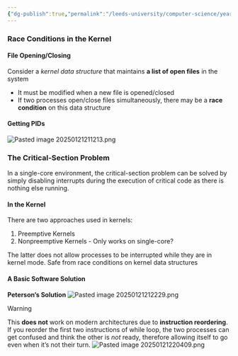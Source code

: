 ```yaml
---
{"dg-publish":true,"permalink":"/leeds-university/computer-science/year-2/operating-systems/revision/w8-process-synchronisation/p2-software-solutions-to-process-synchronisation/"}
---
```



### Race Conditions in the Kernel
#### File Opening/Closing
Consider a *kernel data structure* that maintains **a list of open files** in the system
- It must be modified when a new file is opened/closed
- If two processes open/close files simultaneously, there may be a **race condition** on this data structure
#### Getting PIDs
![Pasted image 20250121211213.png](/img/user/Leeds%20University/Computer%20Science/Year%202/Operating%20Systems/Revision/images/Pasted%20image%2020250121211213.png)
### The Critical-Section Problem
In a single-core environment, the critical-section problem can be solved by simply disabling interrupts during the execution of critical code as there is nothing else running.
#### In the Kernel
There are two approaches used in kernels:
1. Preemptive Kernels
2. Nonpreemptive Kernels
		- Only works on single-core?

The latter does not allow processes to be interrupted while they are in kernel mode. Safe from race conditions on kernel data structures

#### A Basic Software Solution
**Peterson’s Solution**
![Pasted image 20250121212229.png](/img/user/Leeds%20University/Computer%20Science/Year%202/Operating%20Systems/Revision/images/Pasted%20image%2020250121212229.png)
>[!warning] 
>This **does not** work on modern architectures due to **instruction reordering**.
>If you reorder the first two instructions of while loop, the two processes can get confused and think the other is *not* ready, therefore allowing itself to go even when it’s not their turn.
>![Pasted image 20250121220409.png](/img/user/Leeds%20University/Computer%20Science/Year%202/Operating%20Systems/Revision/images/Pasted%20image%2020250121220409.png)

